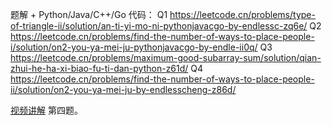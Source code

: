题解 + Python/Java/C++/Go 代码：
Q1 https://leetcode.cn/problems/type-of-triangle-ii/solution/an-ti-yi-mo-ni-pythonjavacgo-by-endlessc-zq6e/
Q2 https://leetcode.cn/problems/find-the-number-of-ways-to-place-people-i/solution/on2-you-ya-mei-ju-pythonjavacgo-by-endle-ii0q/
Q3 https://leetcode.cn/problems/maximum-good-subarray-sum/solution/qian-zhui-he-ha-xi-biao-fu-ti-dan-python-z61d/
Q4 https://leetcode.cn/problems/find-the-number-of-ways-to-place-people-ii/solution/on2-you-ya-mei-ju-by-endlesscheng-z86d/

[视频讲解](https://www.bilibili.com/video/BV14C411r7nN/) 第四题。
